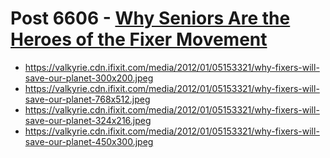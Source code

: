 # Post 6606 - [Why Seniors Are the Heroes of the Fixer Movement](https://www.ifixit.com/News/6606/seniors)

- https://valkyrie.cdn.ifixit.com/media/2012/01/05153321/why-fixers-will-save-our-planet-300x200.jpeg
- https://valkyrie.cdn.ifixit.com/media/2012/01/05153321/why-fixers-will-save-our-planet-768x512.jpeg
- https://valkyrie.cdn.ifixit.com/media/2012/01/05153321/why-fixers-will-save-our-planet-324x216.jpeg
- https://valkyrie.cdn.ifixit.com/media/2012/01/05153321/why-fixers-will-save-our-planet-450x300.jpeg
